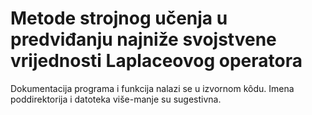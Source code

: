 #   Metode strojnog učenja u predviđanju najniže svojstvene vrijednosti Laplaceovog operatora

Dokumentacija programa i funkcija nalazi se u izvornom k&ocirc;du. Imena poddirektorija i datoteka više-manje su sugestivna.
